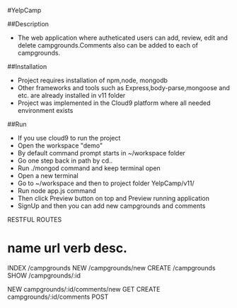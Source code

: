 #YelpCamp

##Description 
 * The web application where autheticated users can add, review, edit and delete campgrounds.Comments also can be added to each of campgrounds.

##Installation
 * Project requires installation of npm,node, mongodb 
 * Other frameworks and tools such as Express,body-parse,mongoose and etc. are already installed in v11 folder
 * Project was implemented in the Cloud9 platform where all needed environment exists

##Run
 * If you use cloud9 to run the project
 * Open the workspace "demo" 
 * By default command prompt starts in ~/workspace folder
 * Go one step back in path by cd..
 * Run ./mongod command and keep terminal open
 * Open a new terminal
 * Go to ~/workspace and then to project folder YelpCamp/v11/
 * Run node app.js command
 * Then click Preview button on top and Preview running application
 * SignUp and then you can add new campgrounds and comments


RESTFUL ROUTES

name      url      verb    desc.
===============================================
INDEX   /campgrounds
NEW     /campgrounds/new
CREATE  /campgrounds
SHOW    /campgrounds/:id

NEW     campgrounds/:id/comments/new    GET
CREATE  campgrounds/:id/comments      POST



